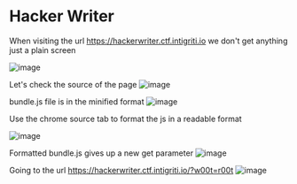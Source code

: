 # Hacker Writer

When visiting the url https://hackerwriter.ctf.intigriti.io we don't get anything just a plain screen

![image](https://user-images.githubusercontent.com/19681324/158516882-8796f8ee-0f4c-401a-a5a1-f280898f33a4.png)

Let's check the source of the page
![image](https://user-images.githubusercontent.com/19681324/158516947-d2a46459-e841-4375-bdb7-d2816422af0c.png)

bundle.js file is in the minified format 
![image](https://user-images.githubusercontent.com/19681324/158517021-db06c31e-03f1-4efe-a1b3-bc3f7b9983ed.png)

Use the chrome source tab to format the js in a readable format

![image](https://user-images.githubusercontent.com/19681324/158517559-2fbebe06-a5b0-4edf-bc3e-085572e06080.png)

Formatted bundle.js gives up a new get parameter 
![image](https://user-images.githubusercontent.com/19681324/158517647-d24d94f5-48b6-424d-96a5-cabac79ae405.png)

Going to the url https://hackerwriter.ctf.intigriti.io/?w00t=r00t 
![image](https://user-images.githubusercontent.com/19681324/158517932-c85d6b22-d86e-445e-96a5-0b6bd7c359c4.png)

